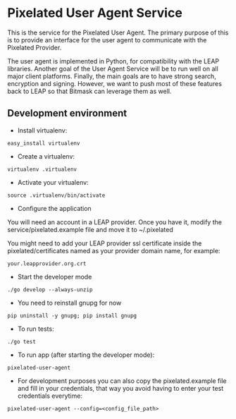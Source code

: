 Pixelated User Agent Service
============================

This is the service for the Pixelated User Agent. The primary purpose of this is to provide an interface for the user agent to communicate with the Pixelated Provider.

The user agent is implemented in Python, for compatibility with the LEAP libraries. Another goal of the User Agent Service will be to run well on all major client platforms. Finally, the main goals are to have strong search, encryption and signing. However, we want to push most of these features back to LEAP so that Bitmask can leverage them as well.


Development environment
---

* Install virtualenv:

```
easy_install virtualenv
```

* Create a virtualenv:

```
virtualenv .virtualenv 
```

* Activate your virtualenv:

```
source .virtualenv/bin/activate
```

* Configure the application

You will need an account in a LEAP provider. Once you have it, modify the service/pixelated.example file and move it to ~/.pixelated

You might need to add your LEAP provider ssl certificate inside the pixelated/certificates named as your provider domain name, for example:

```
your.leapprovider.org.crt
```

* Start the developer mode

```
./go develop --always-unzip
```

* You need to reinstall gnupg for now

```
pip uninstall -y gnupg; pip install gnupg
```

* To run tests:

```
./go test
```

* To run app (after starting the developer mode):

```
pixelated-user-agent
```

* For development purposes you can also copy the pixelated.example file and fill in your credentials,
  that way you avoid having to enter your test credentials everytime:
```
pixelated-user-agent --config=<config_file_path>
```

